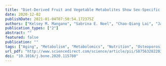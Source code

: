 ```yaml
---
title: "Diet-Derived Fruit and Vegetable Metabolites Show Sex-Specific Inverse Relationships to Osteoporosis Status"
date: 2020-12-02
publishDate: 2021-01-04T07:50:54.172375Z
authors: ["Kelsey M. Mangano", "Sabrina E. Noel", "Chao-Qiang Lai", "Jacob J. Christensen", "Jose M. Ordovas", "Bess Dawson-Hughes", "Katherine L. Tucker", "Laurence D. Parnell"]
publication_types: ["2"]
abstract: ""
featured: false
publication: ""
tags: ["Aging", "Metabolism", "Metabolomics", "Nutrition", "Osteoporosis", "Puerto Rican", "Sex steroids"]
url_pdf: "http://www.sciencedirect.com/science/article/pii/S8756328220305688"
doi: "10.1016/j.bone.2020.115780"
---
```


